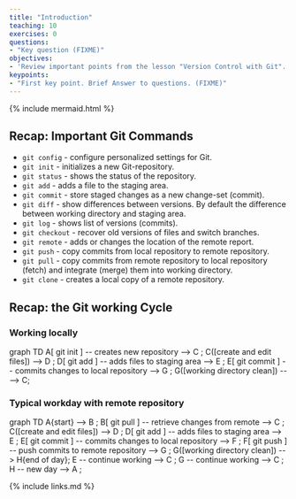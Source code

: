 ```yaml
---
title: "Introduction"
teaching: 10
exercises: 0
questions:
- "Key question (FIXME)"
objectives:
- 'Review important points from the lesson "Version Control with Git".'
keypoints:
- "First key point. Brief Answer to questions. (FIXME)"
---
```

{% include mermaid.html %}

## Recap: Important Git Commands

- `git config` - configure personalized settings for Git.
- `git init`   - initializes a new Git-repository.
- `git status` - shows the status of the repository.
- `git add`    - adds a file to the staging area.
- `git commit` - store staged changes as a new change-set (commit).
- `git diff`   - show differences between versions. By default the difference 
                  between working directory and staging area.
- `git log`    - shows list of versions (commits).
- `git checkout` - recover old versions of files and switch branches.
- `git remote` - adds or changes the location of the remote report.
- `git push`   - copy commits from local repository to remote repository.
- `git pull`   - copy commits from remote repository to local repository (fetch)
                  and integrate (merge) them into working directory.
- `git clone`  - creates a local copy of a remote repository.

## Recap: the Git working Cycle

### Working locally

<div class="mermaid">
graph TD
  A[ git init ] -- creates new repository -->  C ;
  C([create and edit files]) --> D ;
  D[ git add ]  -- adds files to staging area --> E ;
  E[ git commit ] -- commits changes to local repository --> G ;
  G([working directory clean]) ----> C;
</div>

### Typical workday with remote repository

<div class="mermaid">
graph TD
  A{start} --> B ;
  B[ git pull ] -- retrieve changes from remote --> C ;
  C([create and edit files]) --> D ;
  D[ git add ]  -- adds files to staging area --> E ;
  E[ git commit ] -- commits changes to local repository --> F ;
  F[ git push ] -- push commits to remote repository --> G ;
  G([working directory clean]) --> H{end of day}; 
  E -- continue working --> C ;
  G -- continue working --> C ;
  H -- new day --> A ;
</div>

{% include links.md %}
